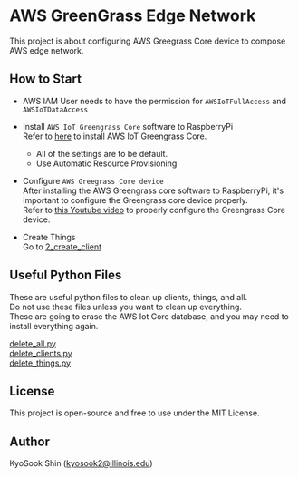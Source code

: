 # AWS GreenGrass Edge Network

This project is about configuring AWS Greegrass Core device to compose AWS edge network.

## How to Start

* AWS IAM User needs to have the permission for `AWSIoTFullAccess` and `AWSIoTDataAccess`

* Install `AWS IoT Greengrass Core` software to RaspberryPi  
  Refer to [here](https://docs.aws.amazon.com/greengrass/v2/developerguide/install-greengrass-core-v2.html) to install AWS IoT Greengrass Core.  
  - All of the settings are to be default. 
  - Use Automatic Resource Provisioning
  

* Configure `AWS Greegrass Core device`  
  After installing the AWS Greengrass core software to RaspberryPi, it's important to configure the Greengrass core device properly.  
  Refer to [this Youtube video](https://youtu.be/tN0DQlQy2kM?si=Z_Yuub4eNE10JxA-) to properly configure the Greengrass Core device.  


* Create Things  
  Go to [2_create_client](../2_create_client/)  


## Useful Python Files
These are useful python files to clean up clients, things, and all.  
Do not use these files unless you want to clean up everything.  
These are going to erase the AWS Iot Core database, and you may need to install everything again.  

[delete_all.py](./delete_all.py)  
[delete_clients.py](./delete_clients.py)  
[delete_things.py](./delete_things.py)  

## License
This project is open-source and free to use under the MIT License.  

## Author
KyoSook Shin (kyosook2@illinois.edu)  